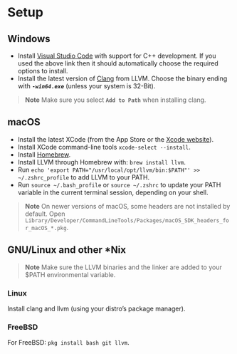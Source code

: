 # Setup

## Windows

* Install [Visual Studio Code](https://visualstudio.microsoft.com/thank-you-downloading-visual-studio/?sku=Community&channel=Release&version=VS2022&source=VSFeaturesPage&passive=true&tailored=cplus&cid=2031#cplusplus) with support for C++ development. If you used the above link then it should automatically choose the required options to install.
* Install the latest version of [Clang](https://github.com/llvm/llvm-project/releases/latest) from LLVM. Choose the binary ending with ***`-win64.exe`*** (unless your system is 32-Bit).

> **Note** Make sure you select **`Add to Path`** when installing clang.

## macOS

* Install the latest XCode (from the App Store or the [Xcode website](https://developer.apple.com/xcode/)).
* Install XCode command-line tools `xcode-select --install`.
* Install [Homebrew](https://brew.sh/).
* Install LLVM through Homebrew with: `brew install llvm`.
* Run `echo 'export PATH="/usr/local/opt/llvm/bin:$PATH"' >> ~/.zshrc_profile` to add LLVM to your PATH.
* Run `source ~/.bash_profile` or `source ~/.zshrc` to update your PATH variable in the current terminal session, depending on your shell.

> **Note** On newer versions of macOS, some headers are not installed by default. Open `Library/Developer/CommandLineTools/Packages/macOS_SDK_headers_for_macOS_*.pkg`.

## GNU/Linux and other *Nix

> **Note** Make sure the LLVM binaries and the linker are added to your $PATH environmental variable.

### Linux

Install clang and llvm (using your distro’s package manager).

### FreeBSD

For FreeBSD: `pkg install bash git llvm`.